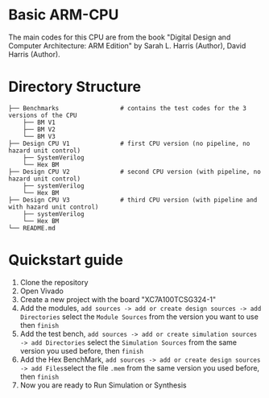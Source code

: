 # Basic ARM-CPU
 
 The main codes for this CPU are from the book "Digital Design and Computer Architecture: ARM Edition" by Sarah L. Harris (Author), David Harris  (Author).
 
# Directory Structure
```
├── Benchmarks                 # contains the test codes for the 3 versions of the CPU
    ├── BM V1
    ├── BM V2
    └── BM V3
├── Design CPU V1              # first CPU version (no pipeline, no hazard unit control)
    ├── SystemVerilog
    └── Hex BM
├── Design CPU V2              # second CPU version (with pipeline, no hazard unit control)
    ├── systemVerilog
    └── Hex BM
├── Design CPU V3              # third CPU version (with pipeline and with hazard unit control)
    ├── systemVerilog
    └── Hex BM
└── README.md
```

# Quickstart guide

1. Clone the repository
2. Open Vivado
3. Create a new project with the board "XC7A100TCSG324-1"
4. Add the modules, `add sources -> add or create design sources -> add Directories` select the `Module Sources` from the version you want to use then `finish`
5. Add the test bench, `add sources -> add or create simulation sources -> add Directories` select the `Simulation Sources` from the same version you used before, then `finish`
6. Add the Hex BenchMark, `add sources -> add or create design sources -> add Files`select the file `.mem` from the same version you used before, then `finish`
7. Now you are ready to Run Simulation or Synthesis
